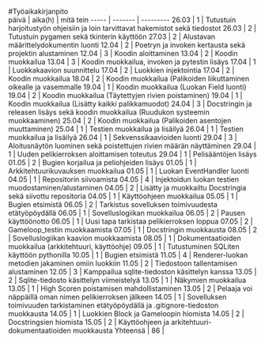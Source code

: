 #Työaikakirjanpito  
päivä | aika(h) | mitä tein
----- | ------- | ---------
26.03 | 1 | Tutustuin harjoitustyön ohjeisiin ja loin tarvittavat hakemistot sekä tiedostot
26.03 | 2 | Tutustuin pygamen sekä tkinterin käyttöön
27.03 | 2 | Alustavan määrittelydokumentin luonti
12.04 | 2 | Poetryn ja invoken kertausta sekä projektin alustaminen
12.04 | 3 | Koodin aloittaminen
13.04 | 2 | Koodin muokkailua
13.04 | 3 | Koodin muokkailua, invoken ja pytestin lisäys
17.04 | 1 | Luokkakaavion suunnittelu
17.04 | 2 | Luokkien injektointia
17.04 | 2 | Koodin muokkailua
18.04 | 2 | Koodin muokkailua (Palikoiden liikuttaminen oikealle ja vasemmalle
19.04 | 1 | Koodin muokkailua (Luokan Field luonti)
19.04 | 2 | Koodin muokkailua (Täytettyjen rivien poistaminen)
19.04 | 1 | Koodin muokkailua (Lisätty kaikki palikkamuodot)
24.04 | 3 | Docstringin ja releasen lisäys sekä koodin muokkailua (Ruudukon systeemin muokkaaminen) 
25.04 | 2 | Koodin muokkailua (Palikoiden asentojen muuttaminen)
25.04 | 1 | Testien muokkailua ja lisäilyä
26.04 | 1 | Testien muokkailua ja lisäilyä
26.04 | 1 | Sekvenssikaavioiden luonti
29.04 | 3 | Aloitusnäytön luominen sekä poistettujen rivien määrän näyttäminen
29.04 | 1 | Uuden pelikierroksen aloittamisen toteutus
29.04 | 1 | Pelisääntöjen lisäys
01.05 | 2 | Bugien korjailua ja peliohjeiden lisäys
01.05 | 1 | Arkkitehtuurikuvauksen muokkailua
01.05 | 1 | Luokan EventHandler luonti
04.05 | 1 | Repositorin siivoamista
04.05 | 4 | Injektoidun luokan testien muodostaminen/alustaminen
04.05 | 2 | Lisätty ja muokkailtu Docstringia sekä siivottu repositoria
04.05 | 1 | Käyttöohjeen muokkailua
05.05 | 1 | Bugien etsimistä
06.05 | 2 | Tarkistus sovelluksen toimivuudesta etätyöpöydällä
06.05 | 1 | Sovelluslogiikan muokkailua
06.05 | 2 | Pausen käyttöönotto
06.05 | 1 | Uusi tapa tarkistaa pelikierroksen loppua
07.05 | 2 | Gameloop_testin muokkaamista
07.05 | 1 | Docstringin muokkausta
08.05 | 2 | Sovelluslogiikan kaavion muokkaamista
08.05 | 1 | Dokumentaatioiden muokkailua (arkkitehtuuri, käyttöohje)
09.05 | 1 | Tutustuminen SQLiten käyttöön pythonilla
10.05 | 1 | Bugien etsimistä
11.05 | 4 | Renderer-luokan metodien jakaminen omiin luokkiin
11.05 | 2 | Tiedostoon tallentamisen alustaminen
12.05 | 3 | Kamppailua sqlite-tiedoston käsittelyn kanssa
13.05 | 2 | Sqlite-tiedosto käsittelyn viimeistelyä
13.05 | 1 | Näkymien muokkailua
13.05 | 1 | High Scoren poistamisen mahdollistaminen
13.05 | 2 | Pelaaja voi näppäillä oman nimen pelikierroksen jälkeen
14.05 | 1 | Sovelluksen toimivuuden tarkistaminen etätyöpöydällä ja .gitignore-tiedoston muokkausta
14.05 | 1 | Luokkien Block ja Gameloopin hiomista
14.05 | 2 | Docstringsien hiomista
15.05 | 2 | Käyttöohjeen ja arkitehtuuri-dokumentaatioiden muokkausta
Yhteensä | 86 |
